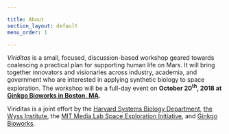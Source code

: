 ```yaml
---

title: About
section_layout: default
menu_order: 1

---
```


*Viriditas* is a small, focused, discussion-based workshop geared towards coalescing a practical
plan for supporting human life on Mars. It will bring together innovators and visionaries across
industry, academia, and government who are interested in applying synthetic biology to space
exploration. The workshop will be a full-day event on **October 20<sup>th</sup>, 2018 at [Ginkgo
Bioworks in Boston, MA](https://goo.gl/maps/bNCXeFHLMHk).**

Viriditas is a joint effort by the [Harvard Systems Biology Department](https://sysbio.med.harvard.edu/), [the Wyss Institute](https://wyss.harvard.edu/), the [MIT
Media Lab Space Exploration Initiative](https://www.media.mit.edu/groups/space-exploration/), and
[Ginkgo Bioworks](https://www.ginkgobioworks.com/).
